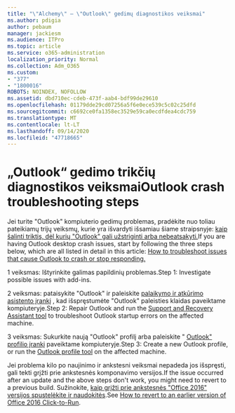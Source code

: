 ```yaml
---
title: "\"Alchemy\" – \"Outlook\" gedimų diagnostikos veiksmai"
ms.author: pdigia
author: pebaum
manager: jackiesm
ms.audience: ITPro
ms.topic: article
ms.service: o365-administration
localization_priority: Normal
ms.collection: Adm_O365
ms.custom:
- "377"
- "1800016"
ROBOTS: NOINDEX, NOFOLLOW
ms.assetid: dbd710ec-cdeb-473f-aab4-bdf99de29610
ms.openlocfilehash: 01179dde29cd07256a5f6e0ece539c5c02c25dfd
ms.sourcegitcommit: c6692ce0fa1358ec3529e59ca0ecdfdea4cdc759
ms.translationtype: MT
ms.contentlocale: lt-LT
ms.lasthandoff: 09/14/2020
ms.locfileid: "47718665"
---
```

# <a name="outlook-crash-troubleshooting-steps"></a><span data-ttu-id="b806f-102">„Outlook“ gedimo trikčių diagnostikos veiksmai</span><span class="sxs-lookup"><span data-stu-id="b806f-102">Outlook crash troubleshooting steps</span></span>

<span data-ttu-id="b806f-103">Jei turite "Outlook" kompiuterio gedimų problemas, pradėkite nuo toliau pateikiamų trijų veiksmų, kurie yra išvardyti išsamiau šiame straipsnyje: [kaip šalinti triktis, dėl kurių "Outlook" gali užstriginti arba nebeatsakyti.](https://docs.microsoft.com/exchange/troubleshoot/outlook-crashes/crash-issues)</span><span class="sxs-lookup"><span data-stu-id="b806f-103">If you are having Outlook desktop crash issues, start by following the three steps below, which are all listed in detail in this article: [How to troubleshoot issues that cause Outlook to crash or stop responding.](https://docs.microsoft.com/exchange/troubleshoot/outlook-crashes/crash-issues)</span></span>
  
<span data-ttu-id="b806f-104">1 veiksmas: Ištyrinkite galimas papildinių problemas.</span><span class="sxs-lookup"><span data-stu-id="b806f-104">Step 1: Investigate possible issues with add-ins.</span></span>
  
<span data-ttu-id="b806f-105">2 veiksmas: pataisykite "Outlook" ir paleiskite [palaikymo ir atkūrimo asistento įrankį](https://aka.ms/SaRA-OutlookWontStart) , kad išspręstumėte "Outlook" paleisties klaidas paveiktame kompiuteryje.</span><span class="sxs-lookup"><span data-stu-id="b806f-105">Step 2: Repair Outlook and run the [Support and Recovery Assistant tool](https://aka.ms/SaRA-OutlookWontStart) to troubleshoot Outlook startup errors on the affected machine.</span></span>
  
<span data-ttu-id="b806f-106">3 veiksmas: Sukurkite naują "Outlook" profilį arba paleiskite " [Outlook" profilio įrankį](https://aka.ms/SaRA-OutlookSetupProfile) paveiktame kompiuteryje.</span><span class="sxs-lookup"><span data-stu-id="b806f-106">Step 3: Create a new Outlook profile, or run the [Outlook profile tool](https://aka.ms/SaRA-OutlookSetupProfile) on the affected machine.</span></span>
  
<span data-ttu-id="b806f-107">Jei problema kilo po naujinimo ir ankstesni veiksmai nepadeda jos išspręsti, gali tekti grįžti prie ankstesnės komponavimo versijos.</span><span class="sxs-lookup"><span data-stu-id="b806f-107">If the issue occurred after an update and the above steps don't work, you might need to revert to a previous build.</span></span> <span data-ttu-id="b806f-108">Sužinokite, [kaip grįžti prie ankstesnės "Office 2016" versijos spustelėkite ir naudokitės](https://support.microsoft.com/help/2770432).</span><span class="sxs-lookup"><span data-stu-id="b806f-108">See [How to revert to an earlier version of Office 2016 Click-to-Run](https://support.microsoft.com/help/2770432).</span></span>
  